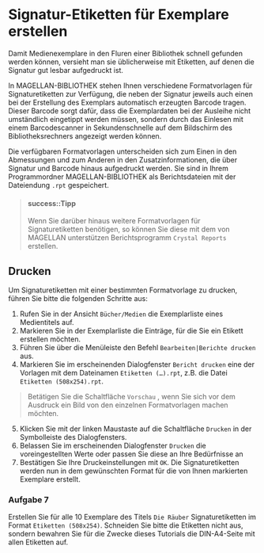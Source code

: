 
# Signatur-Etiketten für Exemplare erstellen


Damit Medienexemplare in den Fluren einer Bibliothek schnell gefunden werden können, versieht man sie üblicherweise mit Etiketten, auf denen die Signatur gut lesbar aufgedruckt ist.


In MAGELLAN-BIBLIOTHEK stehen Ihnen verschiedene Formatvorlagen für Signaturetiketten zur Verfügung, die neben der Signatur jeweils auch einen bei der Erstellung des Exemplars automatisch erzeugten Barcode tragen. Dieser Barcode sorgt dafür, dass die Exemplardaten bei der Ausleihe nicht umständlich eingetippt werden müssen, sondern durch das Einlesen mit einem Barcodescanner in Sekundenschnelle auf dem Bildschirm des Bibliotheksrechners angezeigt werden können.


Die verfügbaren Formatvorlagen unterscheiden sich zum Einen in den Abmessungen und zum Anderen in den Zusatzinformationen, die über Signatur und Barcode hinaus aufgedruckt werden. Sie sind in Ihrem Programmordner MAGELLAN-BIBLIOTHEK als Berichtsdateien mit der Dateiendung `.rpt` gespeichert.


> #### success::Tipp
>
> Wenn Sie darüber hinaus weitere Formatvorlagen für Signaturetiketten benötigen, so können Sie diese mit dem von MAGELLAN unterstützen Berichtsprogramm `Crystal Reports` erstellen.

## Drucken

Um Signaturetiketten mit einer bestimmten Formatvorlage zu drucken, führen Sie bitte die folgenden Schritte aus:


1. Rufen Sie in der Ansicht `Bücher/Medien` die Exemplarliste eines Medientitels auf.
2. Markieren Sie in der Exemplarliste die Einträge, für die Sie ein Etikett erstellen möchten.
3. Führen Sie über die Menüleiste den Befehl `Bearbeiten|Berichte drucken` aus.
4. Markieren Sie im erscheinenden Dialogfenster `Bericht drucken` eine der Vorlagen mit dem Dateinamen `Etiketten (…).rpt`, z.B. die Datei `Etiketten (508x254).rpt`.
> Betätigen Sie die Schaltfläche `Vorschau` , wenn Sie sich vor dem Ausdruck ein Bild von den einzelnen Formatvorlagen machen möchten.


5. Klicken Sie mit der linken Maustaste auf die Schaltfläche `Drucken` in der Symbolleiste des Dialogfensters.
6. Belassen Sie im erscheinenden Dialogfenster `Drucken` die voreingestellten Werte oder passen Sie diese an Ihre Bedürfnisse an
7. Bestätigen Sie Ihre Druckeinstellungen mit `OK`.
Die Signaturetiketten werden nun in dem gewünschten Format für die von Ihnen markierten Exemplare erstellt.


### Aufgabe 7


Erstellen Sie für alle 10 Exemplare des Titels `Die Räuber` Signaturetiketten im Format `Etiketten (508x254)`. 
Schneiden Sie bitte die Etiketten nicht aus, sondern bewahren Sie für die Zwecke dieses Tutorials die DIN-A4-Seite mit allen Etiketten auf.
